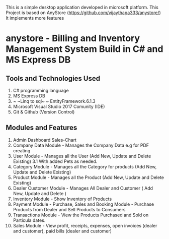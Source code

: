 This is a simple desktop application developed in microsoft platform.
This Project is based on AnyStore (https://github.com/vijaythapa333/anystore/)
It implements more features
# anystore - Billing and Inventory Management System Build in C# and MS Express DB

## Tools and Technologies Used
1. C# programming language
2. MS Express DB
3. ~ ~Linq to sql~ ~ EntityFramework.6.1.3
4. Microsoft Visual Studio 2017 Comunity (IDE)
5. Git & Github (Version Control)

## Modules and Features
1. Admin Dashboard Sales-Chart
2. Company Data Module - Manages the Company Data e.g for PDF creating
3. User Module - Manages all the User (Add New, Update and Delete Existing)
3.1 With added Pets as needed.
4. Category Module - Manages all the Category for products (Add New, Update and Delete Existing)
5. Product Module - Manages all the Product (Add New, Update and Delete Existing)
6. Dealer Customer Module - Manages All Dealer and Customer ( Add New, Update and Delete )
7. Inventory Module - Show Inventory of Products
8. Payment Module - Purchase, Sales and Booking Module - Purchase Products from Dealer and Sell Products to Consumers
9. Transactions Module - View the Products Purchased and Sold on Particula dates.
10. Sales Module - View profit, receipts, expenses, open invoices (dealer and customer), paid bills (dealer and customer)
